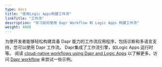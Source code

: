 ```yaml
---
type: docs
title: "使用Logic Apps构建工作流"
linkTitle: "工作流"
description: "学习如何使用 Dapr Workflow 和 Logic Apps 构建工作流"
weight: 4000
---
```


为使开发者能够轻松构建具备 Dapr 能力的工作流应用程序，包括诊断和多语言支持，您可以使用 Dapr 工作流。 Dapr集成了工作流引擎，如Logic Apps 运行时等。  阅读 [cloud-native workflows using Dapr and Logic Apps](https://cloudblogs.microsoft.com/opensource/2020/05/26/announcing-cloud-native-workflows-dapr-logic-apps/) 以了解更多。访问 [Dapr workflow](https://github.com/dapr/workflows) 来尝试一些示例。